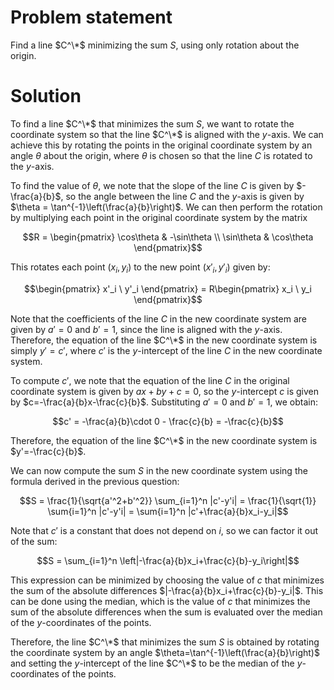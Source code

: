 # Problem statement
Find a line $C^\*$ minimizing the sum $S$, using only rotation about the origin.

# Solution
To find a line $C^\*$ that minimizes the sum $S$, we want to rotate the coordinate system so that the line $C^\*$ is aligned with the $y$-axis. We can achieve this by rotating the points in the original coordinate system by an angle $\theta$ about the origin, where $\theta$ is chosen so that the line $C$ is rotated to the $y$-axis.

To find the value of $\theta$, we note that the slope of the line $C$ is given by $-\frac{a}{b}$, so the angle between the line $C$ and the $y$-axis is given by $\theta = \tan^{-1}\left(\frac{a}{b}\right)$. We can then perform the rotation by multiplying each point in the original coordinate system by the matrix

$$R = \begin{pmatrix}
\cos\theta & -\sin\theta \\
\sin\theta & \cos\theta
\end{pmatrix}$$

This rotates each point $(x_i,y_i)$ to the new point $(x'_i,y'_i)$ given by:

$$\begin{pmatrix}
x'_i \
y'_i
\end{pmatrix} = R\begin{pmatrix}
x_i \
y_i
\end{pmatrix}$$

Note that the coefficients of the line $C$ in the new coordinate system are given by $a'=0$ and $b'=1$, since the line is aligned with the $y$-axis. Therefore, the equation of the line $C^\*$ in the new coordinate system is simply $y'=c'$, where $c'$ is the $y$-intercept of the line $C$ in the new coordinate system.

To compute $c'$, we note that the equation of the line $C$ in the original coordinate system is given by $ax+by+c=0$, so the $y$-intercept $c$ is given by $c=-\frac{a}{b}x-\frac{c}{b}$. Substituting $a'=0$ and $b'=1$, we obtain:

$$c' = -\frac{a}{b}\cdot 0 - \frac{c}{b} = -\frac{c}{b}$$

Therefore, the equation of the line $C^\*$ in the new coordinate system is $y'=-\frac{c}{b}$.

We can now compute the sum $S$ in the new coordinate system using the formula derived in the previous question:

$$S = \frac{1}{\sqrt{a'^2+b'^2}} \sum_{i=1}^n |c'-y'i| = \frac{1}{\sqrt{1}} \sum{i=1}^n |c'-y'i| = \sum{i=1}^n |c'+\frac{a}{b}x_i-y_i|$$

Note that $c'$ is a constant that does not depend on $i$, so we can factor it out of the sum:

$$S = \sum_{i=1}^n \left|-\frac{a}{b}x_i+\frac{c}{b}-y_i\right|$$

This expression can be minimized by choosing the value of $c$ that minimizes the sum of the absolute differences $|-\frac{a}{b}x_i+\frac{c}{b}-y_i|$. This can be done using the median, which is the value of $c$ that minimizes the sum of the absolute differences when the sum is evaluated over the median of the $y$-coordinates of the points.

Therefore, the line $C^\*$ that minimizes the sum $S$ is obtained by rotating the coordinate system by an angle $\theta=\tan^{-1}\left(\frac{a}{b}\right)$ and setting the $y$-intercept of the line $C^\*$ to be the median of the $y$-coordinates of the points.
